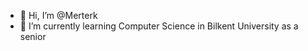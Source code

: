 - 👋 Hi, I’m @Merterk
- 🌱 I’m currently learning Computer Science in Bilkent University as a senior

<!---
Merterk/Merterk is a ✨ special ✨ repository because its `README.md` (this file) appears on your GitHub profile.
You can click the Preview link to take a look at your changes.
--->
